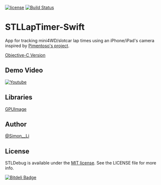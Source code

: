 [![license](https://img.shields.io/badge/license-MIT-blue.svg)](https://img.shields.io/badge/license-MIT-blue.svg)
[![Build Status](https://travis-ci.org/siutsin/STLLapTimer-Swift.svg?branch=master)](https://travis-ci.org/siutsin/STLLapTimer-Swift)

# STLLapTimer-Swift

App for tracking mini4WD/slotcar lap times using an iPhone/iPad's camera inspired by [Pimentoso's project](https://github.com/Pimentoso/AndroidLapTimer).

[Objective-C Version](https://github.com/siutsin/STLLapTimer)

## Demo Video

[![Youtube](http://img.youtube.com/vi/jmIg5q2mGIs/0.jpg)](http://www.youtube.com/watch?v=jmIg5q2mGIs)

## Libraries

[GPUImage](https://github.com/BradLarson/GPUImage)

## Author

[@Simon__Li](https://twitter.com/Simon__LI)

## License

STLDebug is available under the [MIT license](http://siutsin.mit-license.org). See the LICENSE file for more info.

[![Bitdeli Badge](https://d2weczhvl823v0.cloudfront.net/siutsin/stllaptimer-swift/trend.png)](https://bitdeli.com/free "Bitdeli Badge")


